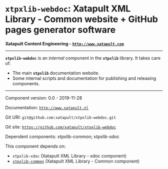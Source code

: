 # `xtpxlib-webdoc`: Xatapult XML Library - Common website + GitHub pages generator software

**Xatapult Content Engineering - [`http://www.xatapult.com`](http://www.xatapult.com)**

---------- 


**`xtpxlib-webdoc`** is an *internal* component in the **`xtpxlib`** library. It takes care of:
    
- The main **`xtpxlib`** documentation website.
- Some internal scripts and documentation for publishing and releasing components.
  

----------

Component version: 0.0 - 2019-11-28

Documentation: [`http://www.xatapult.nl`](http://www.xatapult.nl)

Git URI: `git@github.com:xatapult/xtpxlib-webdoc.git`

Git site: [`https://github.com/xatapult/xtpxlib-webdoc`](https://github.com/xatapult/xtpxlib-webdoc)
      
Dependent components: xtpxlib-common; xtpxlib-xdoc

This component depends on:
- `xtpxlib-xdoc` (Xatapult XML Library - xdoc component)
- [`xtpxlib-common`](http://www.xatapult.nl) (Xatapult XML Library - Common component)
